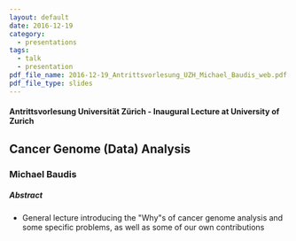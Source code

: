 ```yaml
---
layout: default
date: 2016-12-19
category:
  - presentations
tags:
  - talk
  - presentation
pdf_file_name: 2016-12-19_Antrittsvorlesung_UZH_Michael_Baudis_web.pdf
pdf_file_type: slides
---
```


#### Antrittsvorlesung Universität Zürich - Inaugural Lecture at University of Zurich
## Cancer Genome (Data) Analysis
### Michael Baudis

##### Abstract

* General lecture introducing the "Why"s of cancer genome analysis and some specific problems, as well as some of our own contributions